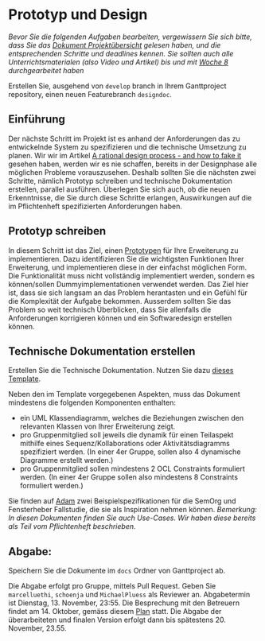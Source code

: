 # Prototyp und Design

*Bevor Sie die folgenden Aufgaben bearbeiten, vergewissern Sie sich bitte, dass Sie das [Dokument Projektübersicht](../project-summary.html) gelesen haben, und die entsprechenden Schritte und deadlines kennen. 
Sie sollten auch alle Unterrichtsmaterialen (also Video und Artikel) bis und mit [Woche 8](../week8/guide.html) durchgearbeitet haben*

Erstellen Sie, ausgehend von ```develop``` branch in Ihrem Ganttproject repository, einen neuen Featurebranch ```designdoc```.

## Einführung

Der nächste Schritt im Projekt ist es anhand der Anforderungen das zu entwickelnde System zu spezifizieren und die technische Umsetzung zu planen. 
Wir wir im Artikel [A rational design process - and how to fake it](https://users.ece.utexas.edu/~perry/education/SE-Intro/fakeit.pdf) gesehen haben, werden wir es nie schaffen, bereits in der Designphase 
alle möglichen Probleme vorauszusehen. Deshalb sollten Sie die nächsten zwei Schritte, nämlich Prototyp schreiben und technische Dokumentation erstellen, parallel ausführen. Überlegen Sie sich auch, ob 
die neuen Erkenntnisse, die Sie durch diese Schritte erlangen, Auswirkungen auf die im Pflichtenheft spezifizierten Anforderungen haben. 

## Prototyp schreiben

In diesem Schritt ist das Ziel, einen [Prototypen](https://de.wikipedia.org/wiki/Prototyping_(Softwareentwicklung)) für Ihre Erweiterung zu implementieren. Dazu identifizieren Sie die wichtigsten Funktionen Ihrer Erweiterung, 
und implementieren diese in der einfachst möglichen Form. Die Funktionalität muss nicht vollständig implementiert werden, sondern es können/sollen Dummyimplementationen verwendet werden. 
Das Ziel hier ist, dass sie sich langsam an das Problem herantasten und ein Gefühl für die Komplexität der Aufgabe bekommen.  Ausserdem sollten Sie das Problem so weit technisch Überblicken, dass Sie allenfalls die Anforderungen korrigieren können und ein Softwaredesign erstellen können. 

## Technische Dokumentation erstellen
Erstellen Sie die Technische Dokumentation. Nutzen Sie dazu [dieses Template](../templates/technical-doc.html). 

Neben den im Template vorgegebenen Aspekten, muss das Dokument  mindestens die folgenden Komponenten enthalten:
* ein UML Klassendiagramm, welches die Beziehungen zwischen den relevanten Klassen von Ihrer Erweiterung zeigt. 
* pro Gruppenmitglied soll jeweils die dynamik für einen Teilaspekt mithilfe eines Sequenz/Kollaborations oder Aktivitätsdiagramms spezifiziert werden. (In einer 4er Gruppe, sollen also 4 dynamische Diagramme erstellt werden.)
* pro Gruppenmitglied sollen mindestens 2 OCL Constraints formuliert werden. (In einer 4er Gruppe sollen also mindestens 8 Constraints formuliert werden.)

Sie finden auf [Adam](https://adam.unibas.ch/goto_adam_file_737986_download.html) zwei Beispielspezifikationen für die SemOrg und Fensterheber Fallstudie, die sie als Inspiration nehmen können. 
*Bemerkung: In diesen Dokumenten finden Sie auch Use-Cases. Wir haben diese bereits als Teil vom Pflichtenheft beschrieben.*

## Abgabe:
Speichern Sie die Dokumente im ```docs``` Ordner von Ganttproject ab. 

Die Abgabe erfolgt pro Gruppe, mittels Pull Request. Geben Sie ```marcelluethi```, ```schoenja``` und ```MichaelPluess``` als Reviewer an. Abgabetermin ist Dienstag, 13. November, 23:55. 
Die Besprechung mit den Betreuern findet am 14. Oktober, gemäss diesem [Plan](https://adam.unibas.ch/goto_adam_file_734506_download.html) statt. 
Die Abgabe der überarbeiteten und finalen Version erfolgt dann bis spätestens 20. November, 23.55.  

